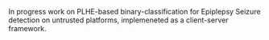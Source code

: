 In progress work on PLHE-based binary-classification for Epiplepsy Seizure detection on untrusted platforms, implemeneted as a client-server framework.

